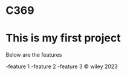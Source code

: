 # C369
# This is my first project

<p> Below are the features </p>
-feature 1
-feature 2
-feature 3
&copy; wiley 2023
